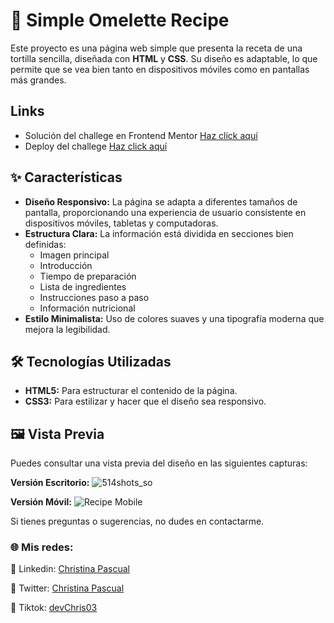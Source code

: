 # 🥚 Simple Omelette Recipe

Este proyecto es una página web simple que presenta la receta de una tortilla sencilla, diseñada con **HTML** y **CSS**. Su diseño es adaptable, lo que permite que se vea bien tanto en dispositivos móviles como en pantallas más grandes.

## Links
* Solución del challege en Frontend Mentor [Haz click aquí](https://www.frontendmentor.io/solutions/recipe-omellete-with-flexbox-GOqJ8vrQMS)
* Deploy del challege [Haz click aquí](https://devchris03.github.io/Recipe/)

## ✨ Características

- **Diseño Responsivo:** La página se adapta a diferentes tamaños de pantalla, proporcionando una experiencia de usuario consistente en dispositivos móviles, tabletas y computadoras.
- **Estructura Clara:** La información está dividida en secciones bien definidas:
  - Imagen principal
  - Introducción
  - Tiempo de preparación
  - Lista de ingredientes
  - Instrucciones paso a paso
  - Información nutricional
- **Estilo Minimalista:** Uso de colores suaves y una tipografía moderna que mejora la legibilidad.

## 🛠️ Tecnologías Utilizadas

- **HTML5:** Para estructurar el contenido de la página.
- **CSS3:** Para estilizar y hacer que el diseño sea responsivo.

## 🖼️ Vista Previa

Puedes consultar una vista previa del diseño en las siguientes capturas:

**Versión Escritorio:**
![514shots_so](https://github.com/user-attachments/assets/67fbd5d5-340d-41ae-aec1-56c478e46056)

**Versión Móvil:**
![Recipe Mobile](https://github.com/user-attachments/assets/975608b8-6b2d-4fdb-8e6c-1099981b0848)

 Si tienes preguntas o sugerencias, no dudes en contactarme.

### :globe_with_meridians: Mis redes:
:nazar_amulet: Linkedin: [Christina Pascual](https://www.linkedin.com/in/christina-pascual/)

:nazar_amulet: Twitter: [Christina Pascual](https://x.com/devchris03)

:nazar_amulet: Tiktok: [devChris03](https://www.tiktok.com/@devchris03?_t=8p5TriBHr3G&_r=1)


